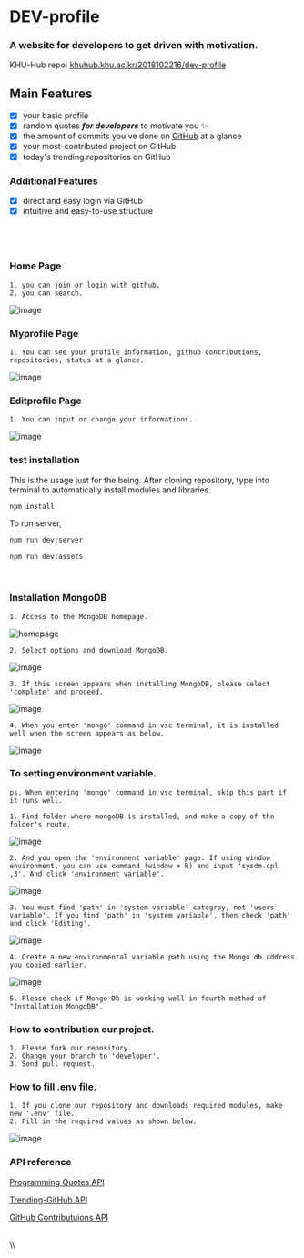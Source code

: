 # DEV-profile

### **A website for developers to get driven with motivation.**

KHU-Hub repo: [khuhub.khu.ac.kr/2018102216/dev-profile](https://khuhub.khu.ac.kr/2018102216/dev-profile)
<br>

## Main Features

- [x] your basic profile
- [x] random quotes **_for developers_** to motivate you :sparkles:
- [x] the amount of commits you've done on [GitHub](https://github.com/) at a glance
- [x] your most-contributed project on GitHub
- [x] today's trending repositories on GitHub
      <br>

### Additional Features

- [x] direct and easy login via GitHub
- [x] intuitive and easy-to-use structure

## <br>

### Home Page
    1. you can join or login with github.
    2. you can search.
![image](/uploads/f33744dd78985b881bfeff6162af0919/image.png)

### Myprofile Page
    1. You can see your profile information, github contributions, repositories, status at a glance.
![image](/uploads/63eae503a0eb49b22bbe545c3c0c859a/image.png)

### Editprofile Page
    1. You can input or change your informations.
![image](/uploads/55988a03a91f0dcd33656afe0ec04ff6/image.png)

### test installation

This is the usage just for the being.
After cloning repository, type into terminal to automatically install modules and libraries.

```bash
npm install
```

To run server,

```bash
npm run dev:server
```

```bash
npm run dev:assets
```

<br>

### Installation MongoDB
    1. Access to the MongoDB homepage.
![homepage](https://oss-2020105657.s3.amazonaws.com/MongoDB+homepage.png)
    
    2. Select options and download MongoDB.
![image](/uploads/46038b5c881bb18074dd8e732804f5d7/image.png)
    
    3. If this screen appears when installing MongoDB, please select 'complete' and proceed.
![image](/uploads/510d184825d6eaf04dcb2d254f03b918/image.png)
    
    4. When you enter 'mongo' command in vsc terminal, it is installed well when the screen appears as below.
![image](/uploads/202bf8555f6842938d15c6e3b0e789c1/image.png)
    
### To setting environment variable.
    ps. When entering 'mongo' command in vsc terminal, skip this part if it runs well.
    
    1. Find folder where mongoDB is installed, and make a copy of the folder's route.
![image](/uploads/93b13c8df931ef11781d21ad574ee441/image.png)
    
    2. And you open the 'environment variable' page. If using window environment, you can use command (window + R) and input 'sysdm.cpl ,3'. And click 'environment variable'.
![image](/uploads/64278904603d6b3cdb78a0689695344a/image.png)
    
    3. You must find 'path' in 'system variable' categroy, not 'users variable'. If you find 'path' in 'system variable', then check 'path' and click 'Editing'.
![image](/uploads/9077ec8854585640dfb526e45cbcb3fb/image.png)
    
    4. Create a new environmental variable path using the Mongo db address you copied earlier.
![image](/uploads/0018e1de51ae1c10cc9a5d5bc01fcf9d/image.png)
    
    5. Please check if Mongo Db is working well in fourth method of "Installation MongoDB".

### How to contribution our project.
    1. Please fork our repository.
    2. Change your branch to 'developer'.
    3. Send pull request.
    
### How to fill .env file.
    1. If you clone our repository and downloads required modules, make new '.env' file.
    2. Fill in the required values as shown below.
![image](/uploads/cbdf2726a8b5c6326378cd5fa8295726/image.png)
    
### API reference

[Programming Quotes API](quotes.stormconsultancy.co.uk/random.json)

[Trending-GitHub API](https://docs.trending-github.com/)

[GitHub Contributuions API](https://api.github.com/graphql/)

<br>
\\<!--[GitHub Repositories API]

### Libraries

### License

[MIT](https://choosealicense.com/licenses/mit/)
